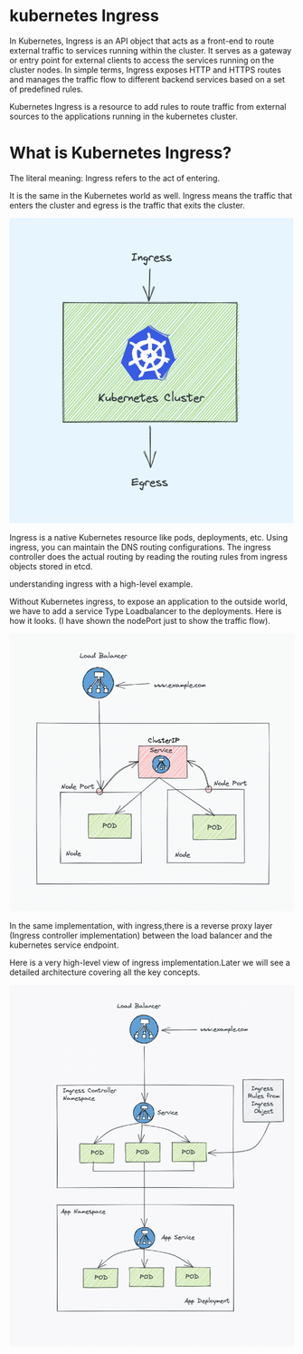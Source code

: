 # kubernetes Ingress
In Kubernetes, Ingress is an API object that acts as a front-end to route external traffic to services
running within the cluster. It serves as a gateway or entry point for external clients to access the services
running on the cluster nodes. In simple terms, Ingress exposes HTTP and HTTPS routes and manages the traffic
flow to different backend services based on a set of predefined rules.

Kubernetes Ingress is a resource to add rules to route traffic from external sources to the applications 
running in the kubernetes cluster.

# What is Kubernetes Ingress?

The literal meaning: Ingress refers to the act of entering.

It is the same in the Kubernetes world as well. Ingress means the traffic that enters the cluster and egress
is the traffic that exits the cluster.

![Kubernetes Ingress Egress](https://github.com/balusena/kubernetes-for-devops/blob/main/07-Kubernetes%20Ingress/kubernetes_ingress_egress.png)

Ingress is a native Kubernetes resource like pods, deployments, etc. Using ingress, you can maintain the
DNS routing configurations. The ingress controller does the actual routing by reading the routing rules
from ingress objects stored in etcd.

understanding ingress with a high-level example.

Without Kubernetes ingress, to expose an application to the outside world, we have to add a service Type 
Loadbalancer to the deployments. Here is how it looks. (I have shown the nodePort just to show the 
traffic flow).

![Kubernetes NodePort](https://github.com/balusena/kubernetes-for-devops/blob/main/07-Kubernetes%20Ingress/kubernetes_nodeport.png)

In the same implementation, with ingress,there is a reverse proxy layer (Ingress controller implementation)
between the load balancer and the kubernetes service endpoint.

Here is a very high-level view of ingress implementation.Later we will see a detailed architecture covering
all the key concepts.

![Kubernetes LoadBalancer](https://github.com/balusena/kubernetes-for-devops/blob/main/07-Kubernetes%20Ingress/kubernetes_loadbalancer.png)




